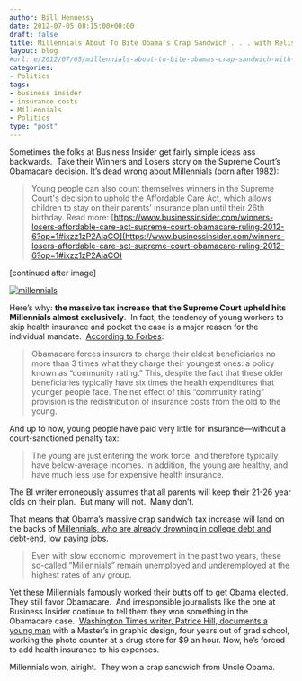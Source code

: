```yaml
---
author: Bill Hennessy
date: 2012-07-05 08:15:00+00:00
draft: false
title: Millennials About To Bite Obama’s Crap Sandwich . . . with Relish
layout: blog
#url: e/2012/07/05/millennials-about-to-bite-obamas-crap-sandwich-with-relish/
categories:
- Politics
tags:
- business insider
- insurance costs
- Millennials
- Politics
type: "post"
---
```


Sometimes the folks at Business Insider get fairly simple ideas ass backwards.  Take their Winners and Losers story on the Supreme Court’s Obamacare decision. It’s dead wrong about Millennials (born after 1982):


> Young people can also count themselves winners in the Supreme Court's decision to uphold the Affordable Care Act, which allows children to stay on their parents' insurance plan until their 26th birthday.
Read more: [https://www.businessinsider.com/winners-losers-affordable-care-act-supreme-court-obamacare-ruling-2012-6?op=1#ixzz1zP2AiaCO](https://www.businessinsider.com/winners-losers-affordable-care-act-supreme-court-obamacare-ruling-2012-6?op=1#ixzz1zP2AiaCO)


[continued after image]

[![millennials](https://ludicrite.files.wordpress.com/2012/06/millennials_thumb.jpg)
](https://ludicrite.files.wordpress.com/2012/06/millennials.jpg)

Here’s why: **the massive tax increase that the Supreme Court upheld hits Millennials almost exclusively**.  In fact, the tendency of young workers to skip health insurance and pocket the case is a major reason for the individual mandate.  [According to Forbes](https://www.forbes.com/sites/aroy/2012/03/22/how-obamacare-dramatically-increases-the-cost-of-insurance-for-young-workers/3/):


> Obamacare forces insurers to charge their eldest beneficiaries no more than 3 times what they charge their youngest ones: a policy known as “community rating.” This, despite the fact that these older beneficiaries typically have six times the health expenditures that younger people face. The net effect of this “community rating” provision is the redistribution of insurance costs from the old to the young.


And up to now, young people have paid very little for insurance—without a court-sanctioned penalty tax:


> The young are just entering the work force, and therefore typically have below-average incomes. In addition, the young are healthy, and have much less use for expensive health insurance.


The BI writer erroneously assumes that all parents will keep their 21-26 year olds on their plan.  But many will not.  Many don’t.

That means that Obama’s massive crap sandwich tax increase will land on the backs of [Millennials, who are already drowning in college debt and debt-end, low paying jobs](https://www.washingtontimes.com/news/2012/feb/19/the-young-and-the-jobless/).


> Even with slow economic improvement in the past two years, these so-called “Millennials” remain unemployed and underemployed at the highest rates of any group.


Yet these Millennials famously worked their butts off to get Obama elected. They still favor Obamacare.  And irresponsible journalists like the one at Business Insider continue to tell them they won something in the Obamacare case.  [Washington Times writer, Patrice Hill, documents a young man](https://www.washingtontimes.com/news/2012/feb/19/the-young-and-the-jobless/) with a Master’s in graphic design, four years out of grad school, working the photo counter at a drug store for $9 an hour. Now, he’s forced to add health insurance to his expenses.

Millennials won, alright.  They won a crap sandwich from Uncle Obama.
